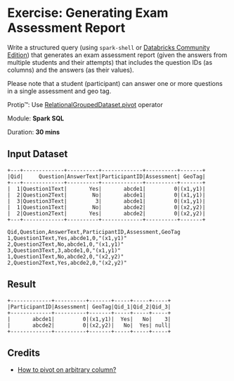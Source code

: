 # Exercise: Generating Exam Assessment Report

Write a structured query (using `spark-shell` or [Databricks Community Edition](https://community.cloud.databricks.com)) that generates an exam assessment report (given the answers from multiple students and their attempts) that includes the question IDs (as columns) and the answers (as their values).

Please note that a student (participant) can answer one or more questions in a single assessment and geo tag.

Protip™: Use [RelationalGroupedDataset.pivot](http://spark.apache.org/docs/latest/api/scala/index.html#org.apache.spark.sql.RelationalGroupedDataset) operator

Module: **Spark SQL**

Duration: **30 mins**

## Input Dataset

```text
+---+-------------+----------+-------------+----------+-------+
|Qid|     Question|AnswerText|ParticipantID|Assessment| GeoTag|
+---+-------------+----------+-------------+----------+-------+
|  1|Question1Text|       Yes|       abcde1|         0|(x1,y1)|
|  2|Question2Text|        No|       abcde1|         0|(x1,y1)|
|  3|Question3Text|         3|       abcde1|         0|(x1,y1)|
|  1|Question1Text|        No|       abcde2|         0|(x2,y2)|
|  2|Question2Text|       Yes|       abcde2|         0|(x2,y2)|
+---+-------------+----------+-------------+----------+-------+
```

```text
Qid,Question,AnswerText,ParticipantID,Assessment,GeoTag
1,Question1Text,Yes,abcde1,0,"(x1,y1)"
2,Question2Text,No,abcde1,0,"(x1,y1)"
3,Question3Text,3,abcde1,0,"(x1,y1)"
1,Question1Text,No,abcde2,0,"(x2,y2)"
2,Question2Text,Yes,abcde2,0,"(x2,y2)"
```

## Result

```text
+-------------+----------+-------+-----+-----+-----+
|ParticipantID|Assessment| GeoTag|Qid_1|Qid_2|Qid_3|
+-------------+----------+-------+-----+-----+-----+
|       abcde1|         0|(x1,y1)|  Yes|   No|    3|
|       abcde2|         0|(x2,y2)|   No|  Yes| null|
+-------------+----------+-------+-----+-----+-----+
```

<!--
val input = spark.read.option("header", true).option("inferSchema", true).csv("input.csv)
val inputWithHeaders = input.withColumn("header", concat(lit("Qid_"), $"Qid"))
val solution = inputWithHeaders.groupBy('ParticipantID, $"Assessment", $"GeoTag").pivot('header).agg(first('AnswerText))
-->

## Credits

* [How to pivot on arbitrary column?](https://stackoverflow.com/q/47720822/1305344)
